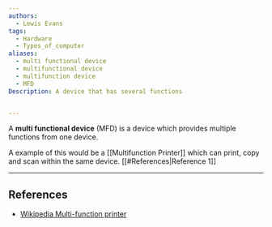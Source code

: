```yaml
---
authors:
  - Lewis Evans
tags:
  - Hardware
  - Types_of_computer
aliases:
  - multi functional device
  - multifunctional device
  - multifunction device
  - MFD
Description: A device that has several functions


---
```

A **multi functional device** (MFD) is a device which provides multiple functions from one device.

A example of this would be a [[Multifunction Printer]] which can print, copy and scan within the same device. [[#References|Reference 1]]

---
## References
- [Wikipedia Multi-function printer](https://en.wikipedia.org/wiki/Multi-function_printer)
